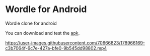 # Wordle for Android 
Wordle clone for android

You can download and test the [apk](https://github.com/cagriyildirimR/wordle/blob/main/release/app-debug.apk).


https://user-images.githubusercontent.com/70666823/178966169-c3b7064f-6c7e-427a-bfe0-9b545dd98802.mp4

